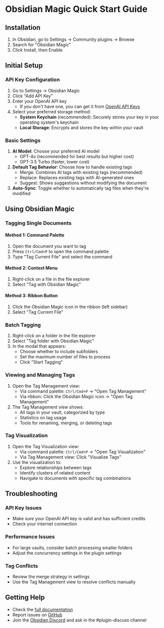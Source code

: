 # Obsidian Magic Quick Start Guide

## Installation

1. In Obsidian, go to Settings → Community plugins → Browse
2. Search for "Obsidian Magic"
3. Click Install, then Enable

## Initial Setup

### API Key Configuration

1. Go to Settings → Obsidian Magic
2. Click "Add API Key"
3. Enter your OpenAI API key
   - If you don't have one, you can get it from [OpenAI API Keys](https://platform.openai.com/api-keys)
4. Select your preferred storage method:
   - **System Keychain** (recommended): Securely stores your key in your operating system's keychain
   - **Local Storage**: Encrypts and stores the key within your vault

### Basic Settings

1. **AI Model**: Choose your preferred AI model
   - GPT-4o (recommended for best results but higher cost)
   - GPT-3.5 Turbo (faster, lower cost)
2. **Default Tag Behavior**: Choose how to handle existing tags
   - Merge: Combines AI tags with existing tags (recommended)
   - Replace: Replaces existing tags with AI-generated ones
   - Suggest: Shows suggestions without modifying the document
3. **Auto-Sync**: Toggle whether to automatically tag files when they're modified

## Using Obsidian Magic

### Tagging Single Documents

#### Method 1: Command Palette
1. Open the document you want to tag
2. Press `Ctrl/Cmd+P` to open the command palette
3. Type "Tag Current File" and select the command

#### Method 2: Context Menu
1. Right-click on a file in the file explorer
2. Select "Tag with Obsidian Magic"

#### Method 3: Ribbon Button
1. Click the Obsidian Magic icon in the ribbon (left sidebar)
2. Select "Tag Current File"

### Batch Tagging

1. Right-click on a folder in the file explorer
2. Select "Tag folder with Obsidian Magic"
3. In the modal that appears:
   - Choose whether to include subfolders
   - Set the maximum number of files to process
   - Click "Start Tagging"

### Viewing and Managing Tags

1. Open the Tag Management view:
   - Via command palette: `Ctrl/Cmd+P` → "Open Tag Management"
   - Via ribbon: Click the Obsidian Magic icon → "Open Tag Management"
2. The Tag Management view shows:
   - All tags in your vault, categorized by type
   - Statistics on tag usage
   - Tools for renaming, merging, or deleting tags

### Tag Visualization

1. Open the Tag Visualization view:
   - Via command palette: `Ctrl/Cmd+P` → "Open Tag Visualization"
   - Via Tag Management view: Click "Visualize Tags"
2. Use the visualization to:
   - Explore relationships between tags
   - Identify clusters of related content
   - Navigate to documents with specific tag combinations

## Troubleshooting

### API Key Issues
- Make sure your OpenAI API key is valid and has sufficient credits
- Check your internet connection

### Performance Issues
- For large vaults, consider batch processing smaller folders
- Adjust the concurrency settings in the plugin settings

### Tag Conflicts
- Review the merge strategy in settings
- Use the Tag Management view to resolve conflicts manually

## Getting Help

- Check the [full documentation](https://github.com/obsidian-magic/obsidian-magic/wiki)
- Report issues on [GitHub](https://github.com/obsidian-magic/obsidian-magic/issues)
- Join the [Obsidian Discord](https://discord.gg/obsidianmd) and ask in the #plugin-discuss channel 